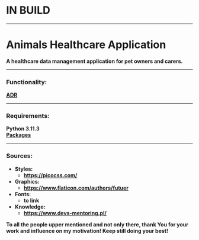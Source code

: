 # IN BUILD

---
# Animals Healthcare Application


<strong> A healthcare data management application for pet owners and carers.

---
### Functionality:
[ADR](doc/01_adr_functionality.md)

---
### Requirements:
Python 3.11.3\
[Packages](AHC_app/requirements.txt)

---
### Sources:

* Styles:
  * https://picocss.com/
* Graphics:
  * https://www.flaticon.com/authors/futuer
* Fonts:
  * to link
* Knowledge:
  * https://www.devs-mentoring.pl/


To all the people upper mentioned and not only there, thank You for your work and influence on my motivation! Keep still doing your best!
